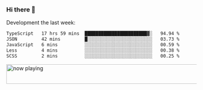 ### Hi there 👋

Development the last week:
<!--START_SECTION:waka-->

```txt
TypeScript   17 hrs 59 mins  ███████████████████████▓░   94.94 %
JSON         42 mins         █░░░░░░░░░░░░░░░░░░░░░░░░   03.73 %
JavaScript   6 mins          ░░░░░░░░░░░░░░░░░░░░░░░░░   00.59 %
Less         4 mins          ░░░░░░░░░░░░░░░░░░░░░░░░░   00.38 %
SCSS         2 mins          ░░░░░░░░░░░░░░░░░░░░░░░░░   00.25 %
```

<!--END_SECTION:waka-->

<!--
**JASONPANGGO/jasonpanggo** is a ✨ _special_ ✨ repository because its `README.md` (this file) appears on your GitHub profile.

Here are some ideas to get you started:

- 🔭 I’m currently working on ...
- 🌱 I’m currently learning ...
- 👯 I’m looking to collaborate on ...
- 🤔 I’m looking for help with ...
- 💬 Ask me about ...
- 📫 How to reach me: ...
- 😄 Pronouns: ...
- ⚡ Fun fact: ...
-->

<a href="https://volt.fm/user/q8yd9e79csfr57rt" target="_blank"><img src="https://spotify-badge-egoist.vercel.app/api/now-playing" width="540" height="52" alt="now playing"></a>
